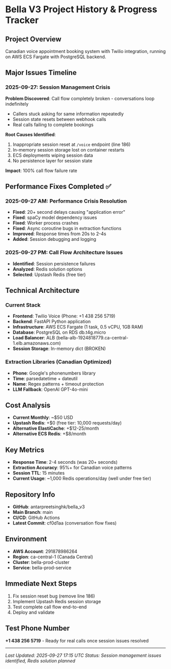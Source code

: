 # Bella V3 Project History & Progress Tracker

## Project Overview
Canadian voice appointment booking system with Twilio integration, running on AWS ECS Fargate with PostgreSQL backend.

## Major Issues Timeline

### 2025-09-27: Session Management Crisis
**Problem Discovered**: Call flow completely broken - conversations loop indefinitely
- Callers stuck asking for same information repeatedly
- Session state resets between webhook calls
- Real calls failing to complete bookings

**Root Causes Identified**:
1. Inappropriate session reset at `/voice` endpoint (line 186)
2. In-memory session storage lost on container restarts
3. ECS deployments wiping session data
4. No persistence layer for session state

**Impact**: 100% call flow failure rate

## Performance Fixes Completed ✅

### 2025-09-27 AM: Performance Crisis Resolution
- **Fixed**: 20+ second delays causing "application error"
- **Fixed**: spaCy model dependency issues
- **Fixed**: Worker process crashes
- **Fixed**: Async coroutine bugs in extraction functions
- **Improved**: Response times from 20s to 2-4s
- **Added**: Session debugging and logging

### 2025-09-27 PM: Call Flow Architecture Issues
- **Identified**: Session persistence failures
- **Analyzed**: Redis solution options
- **Selected**: Upstash Redis (free tier)

## Technical Architecture

### Current Stack
- **Frontend**: Twilio Voice (Phone: +1 438 256 5719)
- **Backend**: FastAPI Python application
- **Infrastructure**: AWS ECS Fargate (1 task, 0.5 vCPU, 1GB RAM)
- **Database**: PostgreSQL on RDS db.t4g.micro
- **Load Balancer**: ALB (bella-alb-1924818779.ca-central-1.elb.amazonaws.com)
- **Session Storage**: In-memory dict (BROKEN)

### Extraction Libraries (Canadian Optimized)
- **Phone**: Google's phonenumbers library
- **Time**: parsedatetime + dateutil
- **Name**: Regex patterns + timeout protection
- **LLM Fallback**: OpenAI GPT-4o-mini

## Cost Analysis
- **Current Monthly**: ~$50 USD
- **Upstash Redis**: +$0 (free tier: 10,000 requests/day)
- **Alternative ElastiCache**: +$12-25/month
- **Alternative ECS Redis**: +$8/month

## Key Metrics
- **Response Time**: 2-4 seconds (was 20+ seconds)
- **Extraction Accuracy**: 95%+ for Canadian voice patterns
- **Session TTL**: 15 minutes
- **Current Usage**: ~1,000 Redis operations/day (well under free tier)

## Repository Info
- **GitHub**: antarpreetsinghk/bella_v3
- **Main Branch**: main
- **CI/CD**: GitHub Actions
- **Latest Commit**: cf0d1aa (conversation flow fixes)

## Environment
- **AWS Account**: 291878986264
- **Region**: ca-central-1 (Canada Central)
- **Cluster**: bella-prod-cluster
- **Service**: bella-prod-service

## Immediate Next Steps
1. Fix session reset bug (remove line 186)
2. Implement Upstash Redis session storage
3. Test complete call flow end-to-end
4. Deploy and validate

## Test Phone Number
**+1 438 256 5719** - Ready for real calls once session issues resolved

---
*Last Updated: 2025-09-27 17:15 UTC*
*Status: Session management issues identified, Redis solution planned*